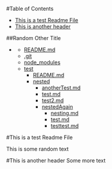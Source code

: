 <!-- START doctoc generated TOC please keep comment here to allow auto update -->
<!-- DON'T EDIT THIS SECTION, INSTEAD RE-RUN doctoc TO UPDATE -->
#Table of Contents

- [This is a test Readme File](#this-is-a-test-readme-file)
- [This is another header](#this-is-another-header)


##Random Other Title
- [](/)
  - [README.md](/README.md)
  - [.git](/.git/)
  - [node\_modules](/node_modules/)
  - [test](/test/)
    - [README.md](/test/README.md)
    - [nested](/test/nested/)
      - [anotherTest.md](/test/nested/anotherTest.md)
      - [test.md](/test/nested/test.md)
      - [test2.md](/test/nested/test2.md)
      - [nestedAgain](/test/nested/nestedAgain/)
        - [nesting.md](/test/nested/nestedAgain/nesting.md)
        - [test.md](/test/nested/nestedAgain/test.md)
        - [testtest.md](/test/nested/nestedAgain/testtest.md)

<!-- END doctoc generated TOC please keep comment here to allow auto update -->

#This is a test Readme File

This is some random text

#This is another header
Some more text